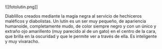 ![[fotolutin.png]]

Diablillos creados mediante la magia negra al servicio de hechiceros maléficos y diabolistas. 
Un lutín es un ser muy pequeño, de apariencia humanoide, completamente mudo, de color siempre negro y con un único y extraño ojo amarillento (muy parecido al de un gato) en el centro de la cara, que brilla en la oscuridad y que le permite ver a través de ella. Es inteligente y muy vivaracho.



